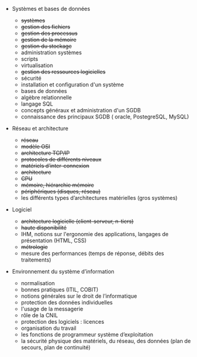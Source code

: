 - Systèmes et bases de données
   - ~~systèmes~~
   - ~~gestion des fichiers~~
   - ~~gestion des processus~~
   - ~~gestion de la mémoire~~
   - ~~gestion du stockage~~
   - administration systèmes
   - scripts
   - virtualisation
   - ~~gestion des ressources logicielles~~
   - sécurité
   - installation et configuration d'un système
   - bases de données
   - algèbre relationnelle
   - langage SQL
   - concepts généraux et administration d'un SGDB
   - connaissance des principaux SGDB ( oracle, PostegreSQL, MySQL)


- Réseau et architecture
  - ~~réseau~~
  - ~~modèle OSI~~
  - ~~architecture TCP/IP~~
  - ~~protocoles de différents niveaux~~
  - ~~matériels d’inter-connexion~~
  - ~~architecture~~
  - ~~CPU~~
  - ~~mémoire, hiérarchie mémoire~~
  - ~~périphériques (disques, réseau)~~
  - les différents types d’architectures matérielles (gros systèmes)
 

- Logiciel
  - ~~architecture logicielle (client-serveur, n-tiers)~~
  - ~~haute disponibilité~~
  - IHM, notions sur l'ergonomie des applications, langages de présentation (HTML, CSS)
  - ~~métrologie~~
  - mesure des performances (temps de réponse, débits des traitements)
 
    
- Environnement du système d’information
  - normalisation
  - bonnes pratiques (ITIL, COBIT)
  - notions générales sur le droit de l’informatique
  - protection des données individuelles
  - l'usage de la messagerie
  - rôle de la CNIL
  - protection des logiciels : licences
  - organisation du travail
  - les fonctions de programmeur système d’exploitation
  - la sécurité physique des matériels, du réseau, des données (plan de secours, plan de continuité)
